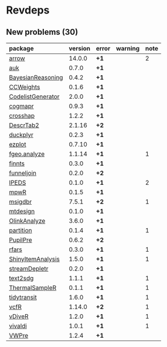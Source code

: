 # Revdeps

## New problems (30)

|package           |version |error  |warning |note |
|:-----------------|:-------|:------|:-------|:----|
|[arrow](problems.md#arrow)|14.0.0  |__+1__ |        |2    |
|[auk](problems.md#auk)|0.7.0   |__+1__ |        |     |
|[BayesianReasoning](problems.md#bayesianreasoning)|0.4.2   |__+1__ |        |     |
|[CCWeights](problems.md#ccweights)|0.1.6   |__+1__ |        |     |
|[CodelistGenerator](problems.md#codelistgenerator)|2.0.0   |__+1__ |        |     |
|[cogmapr](problems.md#cogmapr)|0.9.3   |__+1__ |        |     |
|[crosshap](problems.md#crosshap)|1.2.2   |__+1__ |        |     |
|[DescrTab2](problems.md#descrtab2)|2.1.16  |__+2__ |        |     |
|[duckplyr](problems.md#duckplyr)|0.2.3   |__+1__ |        |     |
|[ezplot](problems.md#ezplot)|0.7.10  |__+1__ |        |     |
|[fgeo.analyze](problems.md#fgeoanalyze)|1.1.14  |__+1__ |        |1    |
|[finnts](problems.md#finnts)|0.3.0   |__+1__ |        |     |
|[funneljoin](problems.md#funneljoin)|0.2.0   |__+2__ |        |     |
|[IPEDS](problems.md#ipeds)|0.1.0   |__+1__ |        |2    |
|[mpwR](problems.md#mpwr)|0.1.5   |__+1__ |        |     |
|[msigdbr](problems.md#msigdbr)|7.5.1   |__+2__ |        |1    |
|[mtdesign](problems.md#mtdesign)|0.1.0   |__+1__ |        |     |
|[OlinkAnalyze](problems.md#olinkanalyze)|3.6.0   |__+1__ |        |     |
|[partition](problems.md#partition)|0.1.4   |__+1__ |        |1    |
|[PupilPre](problems.md#pupilpre)|0.6.2   |__+2__ |        |     |
|[rfars](problems.md#rfars)|0.3.0   |__+1__ |        |1    |
|[ShinyItemAnalysis](problems.md#shinyitemanalysis)|1.5.0   |__+1__ |        |1    |
|[streamDepletr](problems.md#streamdepletr)|0.2.0   |__+1__ |        |     |
|[text2sdg](problems.md#text2sdg)|1.1.1   |__+1__ |        |1    |
|[ThermalSampleR](problems.md#thermalsampler)|0.1.1   |__+1__ |        |1    |
|[tidytransit](problems.md#tidytransit)|1.6.0   |__+1__ |        |1    |
|[vcfR](problems.md#vcfr)|1.14.0  |__+2__ |        |1    |
|[vDiveR](problems.md#vdiver)|1.2.0   |__+1__ |        |1    |
|[vivaldi](problems.md#vivaldi)|1.0.1   |__+1__ |        |1    |
|[VWPre](problems.md#vwpre)|1.2.4   |__+1__ |        |     |

